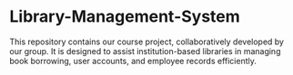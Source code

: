 # Library-Management-System
This repository contains our course project, collaboratively developed by our group. It is designed to assist institution-based libraries in managing book borrowing, user accounts, and employee records efficiently.
